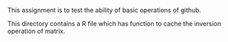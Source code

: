 This assignment is to test the ability of basic operations of github.

This directory contains a R file which has function to cache the inversion operation of matrix.
